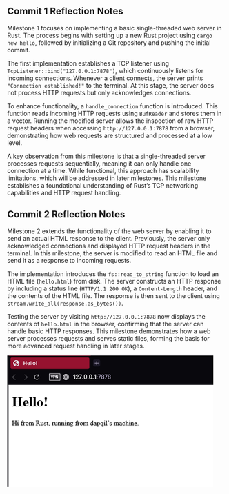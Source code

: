 ## Commit 1 Reflection Notes  

Milestone 1 focuses on implementing a basic single-threaded web server in Rust. The process begins with setting up a new Rust project using `cargo new hello`, followed by initializing a Git repository and pushing the initial commit.  

The first implementation establishes a TCP listener using `TcpListener::bind("127.0.0.1:7878")`, which continuously listens for incoming connections. Whenever a client connects, the server prints `"Connection established!"` to the terminal. At this stage, the server does not process HTTP requests but only acknowledges connections.  

To enhance functionality, a `handle_connection` function is introduced. This function reads incoming HTTP requests using `BufReader` and stores them in a vector. Running the modified server allows the inspection of raw HTTP request headers when accessing `http://127.0.0.1:7878` from a browser, demonstrating how web requests are structured and processed at a low level.  

A key observation from this milestone is that a single-threaded server processes requests sequentially, meaning it can only handle one connection at a time. While functional, this approach has scalability limitations, which will be addressed in later milestones. This milestone establishes a foundational understanding of Rust’s TCP networking capabilities and HTTP request handling.  


## Commit 2 Reflection Notes  

Milestone 2 extends the functionality of the web server by enabling it to send an actual HTML response to the client. Previously, the server only acknowledged connections and displayed HTTP request headers in the terminal. In this milestone, the server is modified to read an HTML file and send it as a response to incoming requests.  

The implementation introduces the `fs::read_to_string` function to load an HTML file (`hello.html`) from disk. The server constructs an HTTP response by including a status line (`HTTP/1.1 200 OK`), a `Content-Length` header, and the contents of the HTML file. The response is then sent to the client using `stream.write_all(response.as_bytes())`.  

Testing the server by visiting `http://127.0.0.1:7878` now displays the contents of `hello.html` in the browser, confirming that the server can handle basic HTTP responses. This milestone demonstrates how a web server processes requests and serves static files, forming the basis for more advanced request handling in later stages.  

![Commit 2 screen capture](/assets/images/commit2.png)
